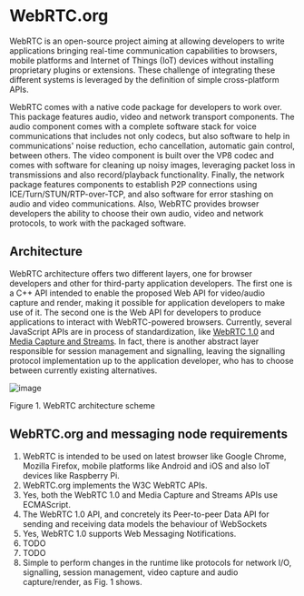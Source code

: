 
# WebRTC.org

WebRTC is an open-source project aiming at allowing developers to write applications bringing real-time communication capabilities to browsers, mobile platforms and Internet of Things (IoT) devices without installing proprietary plugins or extensions. These challenge of integrating these different systems is leveraged by the definition of simple cross-platform APIs.

WebRTC comes with a native code package for developers to work over. This package features audio, video and network transport components. The audio component comes with a complete software stack for voice communications that includes not only codecs, but also software to help in communications' noise reduction, echo cancellation, automatic gain control, between others. The video component is built over the VP8 codec and comes with software for cleaning up noisy images, leveraging packet loss in transmissions and also record/playback functionality. Finally, the network package features components to establish P2P connections using ICE/Turn/STUN/RTP-over-TCP, and also software for error stashing on audio and video communications. Also, WebRTC provides browser developers the ability to choose their own audio, video and network protocols, to work with the packaged software.

## Architecture

WebRTC architecture offers two different layers, one for browser developers and other for third-party application developers. The first one is a C++ API intended to enable the proposed Web API for video/audio capture and render, making it possible for application developers to make use of it. The second one is the Web API for developers to produce applications to interact with WebRTC-powered browsers. Currently, several JavaScript APIs are in process of standardization, like [WebRTC 1.0](http://w3c.github.io/webrtc-pc/) and [Media Capture and Streams](http://w3c.github.io/mediacapture-main/).
In fact, there is another abstract layer responsible for session management and signalling, leaving the signalling protocol implementation up to the application developer, who has to choose between currently existing alternatives.

![image](webrtc-org-arch)

Figure 1. WebRTC architecture scheme

## WebRTC.org and messaging node requirements

1. WebRTC is intended to be used on latest browser like Google Chrome, Mozilla Firefox, mobile platforms like Android and iOS and also IoT devices like Raspberry Pi.
2. WebRTC.org implements the W3C WebRTC APIs.
3. Yes, both the WebRTC 1.0 and Media Capture and Streams APIs use ECMAScript.
4. The WebRTC 1.0 API, and concretely its Peer-to-peer Data API for sending and receiving data models the behaviour of WebSockets
5. Yes, WebRTC 1.0 supports Web Messaging Notifications.
6. TODO
7. TODO
8. Simple to perform changes in the runtime like protocols for network I/O, signalling, session management, video capture and audio capture/render, as Fig. 1 shows.


